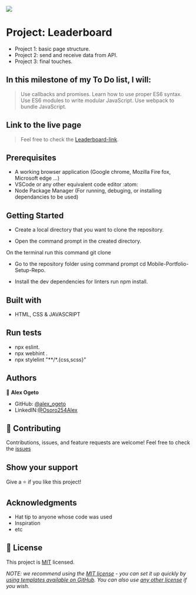 ![](https://img.shields.io/badge/Microverse-blueviolet)

# Project: Leaderboard

- Project 1: basic page structure.
- Project 2: send and receive data from API.
- Project 3: final touches.

## In this milestone of my To Do list, I will:

> Use callbacks and promises.
> Learn how to use proper ES6 syntax.
> Use ES6 modules to write modular JavaScript.
> Use webpack to bundle JavaScript.

## Link to the live page

> Feel free to check the [Leaderboard-link](https://osoro254alex.github.io/).

## Prerequisites
- A working browser application (Google chrome, Mozilla Fire fox, Microsoft edge ...)
- VSCode or any other equivalent code editor :atom:
- Node Package Manager (For running, debuging, or installing dependancies to be used)

## Getting Started

- Create a local directory that you want to clone the repository.

- Open the command prompt in the created directory.

On the terminal run this command git clone <!-- - https://github.com/Osoro254Alex/To-Do-list -->

- Go to the repository folder using command prompt cd Mobile-Portfolio-Setup-Repo.

- Install the dev dependencies for linters run npm install.

## Built with

- HTML, CSS & JAVASCRIPT 

## Run tests
- npx eslint.
- npx webhint .
- npx stylelint "**/*.{css,scss}"

## Authors

👤 **Alex Ogeto**

- GitHub: [@alex_ogeto](https://github.com/Osoro254Alex)
- LinkedIN:[@Osoro254Alex](https://www.linkedin.com/feed/)

## 🤝 Contributing

Contributions, issues, and feature requests are welcome!
Feel free to check the [issues](https://github.com/Osoro254Alex//issues)

## Show your support

Give a ⭐️ if you like this project!

## Acknowledgments

- Hat tip to anyone whose code was used
- Inspiration
- etc

## 📝 License

This project is [MIT](./LICENSE) licensed.

_NOTE: we recommend using the [MIT license](https://choosealicense.com/licenses/mit/) - you can set it up quickly by [using templates available on GitHub](https://docs.github.com/en/communities/setting-up-your-project-for-healthy-contributions/adding-a-license-to-a-repository). You can also use [any other license](https://choosealicense.com/licenses/) if you wish._
